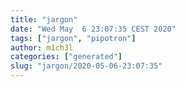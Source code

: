 ```yaml
---
title: "jargon"
date: "Wed May  6 23:07:35 CEST 2020"
tags: ["jargon", "pipotron"]
author: m1ch3l
categories: ["generated"]
slug: "jargon/2020-05-06-23:07:35"
---
```




